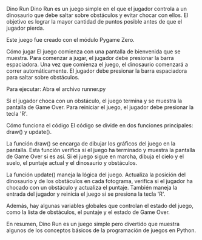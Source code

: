 Dino Run
Dino Run es un juego simple en el que el jugador controla a un dinosaurio que debe saltar sobre obstáculos y evitar chocar con ellos. El objetivo es lograr la mayor cantidad de puntos posible antes de que el jugador pierda.

Este juego fue creado con el módulo Pygame Zero.

Cómo jugar
El juego comienza con una pantalla de bienvenida que se muestra. Para comenzar a jugar, el jugador debe presionar la barra espaciadora. Una vez que comienza el juego, el dinosaurio comenzará a correr automáticamente. El jugador debe presionar la barra espaciadora para saltar sobre obstáculos.

Para ejecutar:
Abra el archivo runner.py

Si el jugador choca con un obstáculo, el juego termina y se muestra la pantalla de Game Over. Para reiniciar el juego, el jugador debe presionar la tecla 'R'.

Cómo funciona el código
El código se divide en dos funciones principales: draw() y update().

La función draw() se encarga de dibujar los gráficos del juego en la pantalla. Esta función verifica si el juego ha terminado y muestra la pantalla de Game Over si es así. Si el juego sigue en marcha, dibuja el cielo y el suelo, el puntaje actual y el dinosaurio y obstáculos.

La función update() maneja la lógica del juego. Actualiza la posición del dinosaurio y de los obstáculos en cada fotograma, verifica si el jugador ha chocado con un obstáculo y actualiza el puntaje. También maneja la entrada del jugador y reinicia el juego si se presiona la tecla 'R'.

Además, hay algunas variables globales que controlan el estado del juego, como la lista de obstáculos, el puntaje y el estado de Game Over.

En resumen, Dino Run es un juego simple pero divertido que muestra algunos de los conceptos básicos de la programación de juegos en Python.
